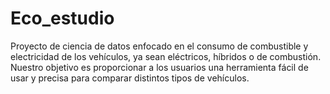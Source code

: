# Eco_estudio
Proyecto de ciencia de datos enfocado en el consumo de combustible y electricidad de los vehículos, ya sean eléctricos, híbridos o de combustión. Nuestro objetivo es proporcionar a los usuarios una herramienta fácil de usar y precisa para comparar distintos tipos de vehículos.
